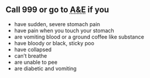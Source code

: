 Call 999 or go to <abbr title="Accident and Emergency"> A&E</abbr> if you
-------------------------------------------------------------------------

-   have sudden, severe stomach pain
-   have pain when you touch your stomach
-   are vomiting blood or a ground coffee like substance
-   have bloody or black, sticky poo
-   have collapsed
-   can’t breathe
-   are unable to pee
-   are diabetic and vomiting
